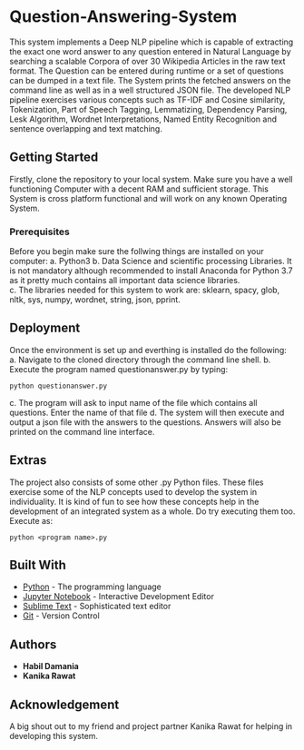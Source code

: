 # Question-Answering-System
  
  This system implements a Deep NLP pipeline which is capable of extracting the exact one word answer to any question entered in Natural Language by searching a scalable Corpora of over 30 Wikipedia Articles in the raw text format. The Question can be entered during runtime or a set of questions can be dumped in a text file. The System prints the fetched answers on the command line as well as in a well structured JSON file.
  The developed NLP pipeline exercises various concepts such as TF-IDF and Cosine similarity, Tokenization, Part of Speech Tagging, Lemmatizing, Dependency Parsing, Lesk Algorithm, Wordnet Interpretations, Named Entity Recognition and sentence overlapping and text matching.

## Getting Started

Firstly, clone the repository to your local system. Make sure you have a well functioning Computer with a decent RAM and sufficient storage. This System is cross platform functional and will work on any known Operating System.  

### Prerequisites

Before you begin make sure the follwing things are installed on your computer:
a. Python3
b. Data Science and scientific processing Libraries. It is not mandatory although recommended to install Anaconda for Python 3.7 as it pretty much contains all important data science libraries.  
c. The libraries needed for this system to work are: sklearn, spacy, glob, nltk, sys, numpy, wordnet, string, json, pprint.


## Deployment

Once the environment is set up and everthing is installed do the following:
a. Navigate to the cloned directory through the command line shell.
b. Execute the program named questionanswer.py by typing:
```
python questionanswer.py
```
c. The program will ask to input name of the file which contains all questions. Enter the name of that file
d. The system will then execute and output a json file with the answers to the questions. Answers will also be printed on the command line interface.

## Extras

The project also consists of some other .py Python files. These files exercise some of the NLP concepts used to develop the system in individuality. It is kind of fun to see how these concepts help in the development of an integrated system as a whole. Do try executing them too. 
Execute as:
```
python <program name>.py
```

## Built With

* [Python](https://www.python.org/) - The programming language
* [Jupyter Notebook](https://jupyter.org/) - Interactive Development Editor
* [Sublime Text](https://www.sublimetext.com/) - Sophisticated text editor
* [Git](https://git-scm.com/book/en/v1/Getting-Started-About-Version-Control) - Version Control


## Authors

* **Habil Damania**
* **Kanika Rawat**

## Acknowledgement

A big shout out to my friend and project partner Kanika Rawat for helping in developing this system. 


